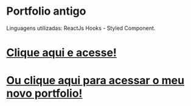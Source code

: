 # Portfolio antigo

<p>Linguagens utilizadas: ReactJs Hooks - Styled Component. </p>

# <a href="https://guscarpim.github.io/Portfolio/">Clique aqui e acesse!</a>
# <a href="https://gustavoscarpim.com">Ou clique aqui para acessar o meu novo portfolio!</a>
